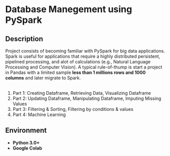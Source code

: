 <h1> Database Manegement using PySpark </h1>

<h2> Description </h2>
Project consists of becoming familiar with PySpark for big data applications. Spark is useful for applications that require a highly distributed persistent, pipelined processing, and alot of calculations (e.g., Natural Language Processing and Computer Vision). A typical rule-of-thump is start a project in Pandas with a limited sample <b> less than 1 millions rows and 1000 columns</b> and later migrate to Spark.

<ol>
  <br/>
  <li> Part 1: Creating Dataframe, Retrieving Data, Visualizing Dataframe 
  <li> Part 2: Updating Dataframe, Manipulating Dataframe, Imputing Missing Values
  <li> Part 3: Filtering & Sorting, Filtering by conditions & values
  <li> Part 4: Machine Learning
</ol>

<h2> Environment </h2>
<ul>
  <li><b> Python 3.0+ </b>
  <li><b> Google Colab </b>
</ul>
